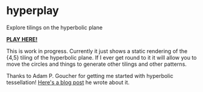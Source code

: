 hyperplay
=========

Explore tilings on the hyperbolic plane

[**PLAY HERE!**](http://timhutton.github.io/hyperplay/)

This is work in progress. Currently it just shows a static rendering of the {4,5} tiling of the hyperbolic plane. If I ever get round to it it will allow you to move the circles and things to generate other tilings and other patterns.

Thanks to Adam P. Goucher for getting me started with hyperbolic tessellation! [Here's a blog post](http://cp4space.wordpress.com/2014/09/12/hyperbolic-minecraft/) he wrote about it.
